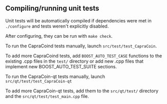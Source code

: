 Compiling/running unit tests
------------------------------------

Unit tests will be automatically compiled if dependencies were met in `./configure`
and tests weren't explicitly disabled.

After configuring, they can be run with `make check`.

To run the CapraCoind tests manually, launch `src/test/test_CapraCoin`.

To add more CapraCoind tests, add `BOOST_AUTO_TEST_CASE` functions to the existing
.cpp files in the `test/` directory or add new .cpp files that
implement new BOOST_AUTO_TEST_SUITE sections.

To run the CapraCoin-qt tests manually, launch `src/qt/test/test_CapraCoin-qt`

To add more CapraCoin-qt tests, add them to the `src/qt/test/` directory and
the `src/qt/test/test_main.cpp` file.

